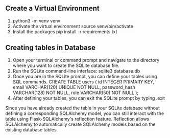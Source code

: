 ## Create a Virtual Environment

1. python3 -m venv venv
2. Activate the virtual environment
source venv/bin/activate
3. Install the packages
pip install -r requirements.txt


## Creating tables in Database

1. Open your terminal or command prompt and navigate to the directory where you want to create the SQLite database file.
2. Run the SQLite command-line interface: sqlite3 database.db
3. Once you are in the SQLite prompt, you can define your tables using SQL commands.
CREATE TABLE users (
    id INTEGER PRIMARY KEY,
    email VARCHAR(120) UNIQUE NOT NULL,
    password_hash VARCHAR(128) NOT NULL,
    role VARCHAR(50) NOT NULL
);
4. After defining your tables, you can exit the SQLite prompt by typing .exit

Since you have already created the table in your SQLite database without defining a corresponding SQLAlchemy model, you can still interact with the table using Flask-SQLAlchemy's reflection feature. Reflection allows SQLAlchemy to automatically create SQLAlchemy models based on the existing database tables.

